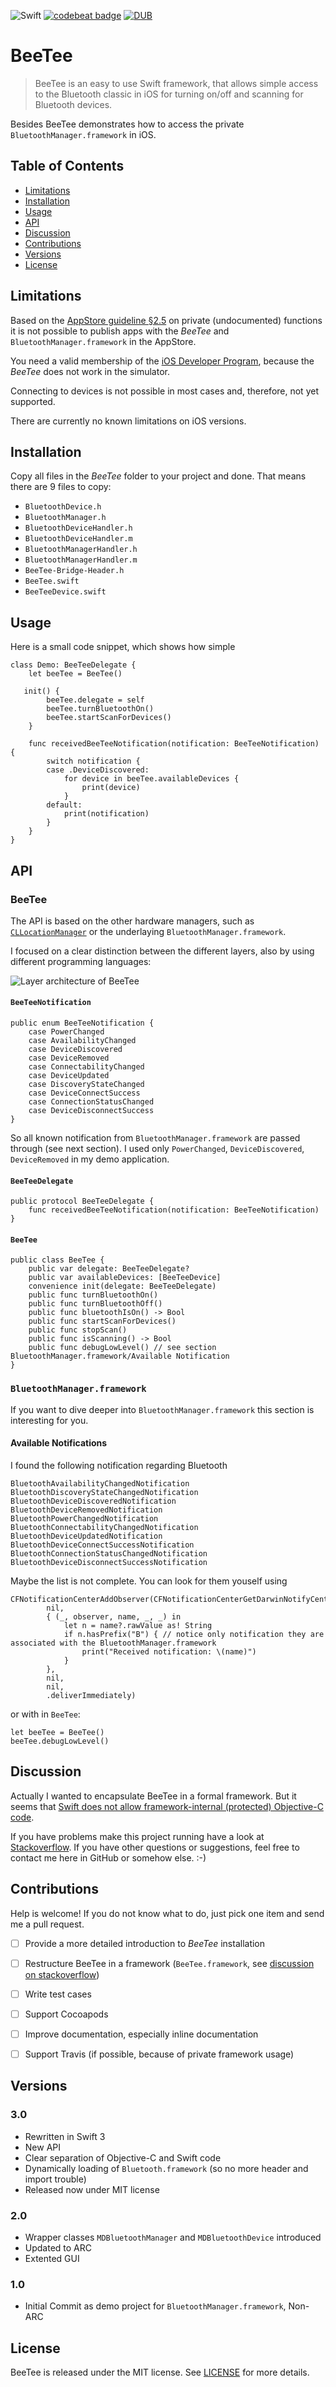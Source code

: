 ![Swift](http://img.shields.io/badge/swift-3.0-brightgreen.svg)
[![codebeat badge](https://codebeat.co/badges/65bf4b44-cbbc-4807-a9e9-b3cd68c4378d)](https://codebeat.co/projects/github-com-michaeldorner-beetee)
[![DUB](https://img.shields.io/dub/l/vibe-d.svg)]()


# BeeTee

> BeeTee is an easy to use Swift framework, that allows simple access to the Bluetooth classic in iOS for turning on/off and scanning for Bluetooth devices. 

Besides BeeTee demonstrates how to access the private `BluetoothManager.framework` in iOS. 


## Table of Contents

- [Limitations](#limitations)
- [Installation](#installation)
- [Usage](#usage)
- [API](#api)
- [Discussion](#discussion)
- [Contributions](#contributions)
- [Versions](#versions)
- [License](#license)


## Limitations

Based on the [AppStore guideline §2.5](https://developer.apple.com/appstore/resources/approval/guidelines.html) on private (undocumented) functions it is not possible to publish apps with the _BeeTee_ and `BluetoothManager.framework` in the AppStore. 

You need a valid membership of the [iOS Developer Program](https://developer.apple.com/programs/ios/), because the _BeeTee_ does not work in the simulator.

Connecting to devices is not possible in most cases and, therefore, not yet supported. 

There are currently no known limitations on iOS versions. 


## Installation

Copy all files in the _BeeTee_ folder to your project and done. That means there are 9 files to copy:

* `BluetoothDevice.h`
* `BluetoothManager.h`
* `BluetoothDeviceHandler.h`
* `BluetoothDeviceHandler.m`
* `BluetoothManagerHandler.h`
* `BluetoothManagerHandler.m`
* `BeeTee-Bridge-Header.h`
* `BeeTee.swift`
* `BeeTeeDevice.swift`


## Usage

Here is a small code snippet, which shows how simple 

	class Demo: BeeTeeDelegate {
	    let beeTee = BeeTee()
	    
	   init() {
	        beeTee.delegate = self
	        beeTee.turnBluetoothOn()
	        beeTee.startScanForDevices()
	    }
	    
	    func receivedBeeTeeNotification(notification: BeeTeeNotification) {
	        switch notification {
	        case .DeviceDiscovered:
	            for device in beeTee.availableDevices {
	                print(device)
	            }
	        default:
	            print(notification)
	        }
	    }
	}


## API

### BeeTee

The API is based on the other hardware managers, such as [`CLLocationManager`](https://developer.apple.com/reference/corelocation/cllocationmanager) or the underlaying `BluetoothManager.framework`. 

I focused on a clear distinction between the different layers, also by using different programming languages:

![Layer architecture of BeeTee](landingPage/BeeTeeLayer.png)

#### `BeeTeeNotification`

	public enum BeeTeeNotification {
	    case PowerChanged
	    case AvailabilityChanged
	    case DeviceDiscovered
	    case DeviceRemoved
	    case ConnectabilityChanged
	    case DeviceUpdated
	    case DiscoveryStateChanged
	    case DeviceConnectSuccess
	    case ConnectionStatusChanged
	    case DeviceDisconnectSuccess
	}

So all known notification from `BluetoothManager.framework` are passed through (see next section). I used only `PowerChanged`, `DeviceDiscovered`, `DeviceRemoved` in my demo application.

#### `BeeTeeDelegate`

	public protocol BeeTeeDelegate {
	    func receivedBeeTeeNotification(notification: BeeTeeNotification)
	}

#### `BeeTee`

	public class BeeTee {
		public var delegate: BeeTeeDelegate?
		public var availableDevices: [BeeTeeDevice]
		convenience init(delegate: BeeTeeDelegate)
		public func turnBluetoothOn()
		public func turnBluetoothOff()
		public func bluetoothIsOn() -> Bool
		public func startScanForDevices()
		public func stopScan()
		public func isScanning() -> Bool
		public func debugLowLevel() // see section BluetoothManager.framework/Available Notification
	}


### `BluetoothManager.framework`

If you want to dive deeper into `BluetoothManager.framework` this section is interesting for you. 

#### Available Notifications

I found the following notification regarding Bluetooth

    BluetoothAvailabilityChangedNotification
    BluetoothDiscoveryStateChangedNotification
    BluetoothDeviceDiscoveredNotification
    BluetoothDeviceRemovedNotification
    BluetoothPowerChangedNotification
    BluetoothConnectabilityChangedNotification
    BluetoothDeviceUpdatedNotification
    BluetoothDeviceConnectSuccessNotification
    BluetoothConnectionStatusChangedNotification
    BluetoothDeviceDisconnectSuccessNotification
    
Maybe the list is not complete. You can look for them youself using

	CFNotificationCenterAddObserver(CFNotificationCenterGetDarwinNotifyCenter(),
	        nil,
	        { (_, observer, name, _, _) in
	            let n = name?.rawValue as! String
	            if n.hasPrefix("B") { // notice only notification they are associated with the BluetoothManager.framework
	                print("Received notification: \(name)")
	            }
	        },
	        nil,
	        nil,
	        .deliverImmediately)
or with in `BeeTee`:

	let beeTee = BeeTee()
	beeTee.debugLowLevel()


## Discussion

Actually I wanted to encapsulate BeeTee in a formal framework. But it seems that [Swift does not allow framework-internal (protected) Objective-C code](http://stackoverflow.com/questions/41303716/objective-c-code-swift-framework-internal). 

If you have problems make this project running have a look at [Stackoverflow](http://stackoverflow.com/search?q=beetee). If you have other questions or suggestions, feel free to contact me here in GitHub or somehow else. :-)


## Contributions

Help is welcome! If you do not know what to do, just pick one item and send me a pull request.

- [ ] Provide a more detailed introduction to _BeeTee_ installation
- [ ] Restructure BeeTee in a framework (`BeeTee.framework`, see [discussion on stackoverflow](http://stackoverflow.com/questions/41303716/objective-c-code-swift-framework-internal))
- [ ] Write test cases
- [ ] Support Cocoapods
- [ ] Improve documentation, especially inline documentation
- [ ] Support Travis (if possible, because of private framework usage)


## Versions

### 3.0
* Rewritten in Swift 3
* New API
* Clear separation of Objective-C and Swift code
* Dynamically loading of `Bluetooth.framework` (so no more header and import trouble)
* Released now under MIT license

### 2.0
* Wrapper classes `MDBluetoothManager` and `MDBluetoothDevice` introduced 
* Updated to ARC
* Extented GUI

### 1.0
* Initial Commit as demo project for `BluetoothManager.framework`, Non-ARC


## License 

BeeTee is released under the MIT license. See [LICENSE](LICENSE) for more details.
